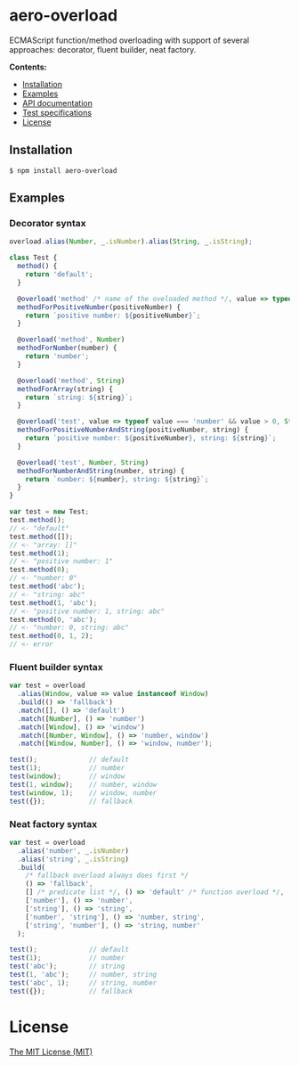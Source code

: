 # aero-overload
ECMAScript function/method overloading with support of several approaches: decorator, fluent builder, neat factory.

__Contents:__
* [Installation](#installation)
* [Examples](#examples)
* [API documentation](https://github.com/vladen/aero-overload/tree/master/documentation)
* [Test specifications](https://github.com/vladen/aero-overload/tree/master/specifications)
* [License](#license)

## Installation

```
$ npm install aero-overload
```

## Examples

### Decorator syntax

```js
overload.alias(Number, _.isNumber).alias(String, _.isString);

class Test {
  method() {
    return 'default';
  }

  @overload('method' /* name of the oveloaded method */, value => typeof value === 'number' && value > 0 /* predicate list to test arguments array */)
  methodForPositiveNumber(positiveNumber) {
    return `positive number: ${positiveNumber}`;
  }

  @overload('method', Number)
  methodForNumber(number) {
    return 'number';
  }

  @overload('method', String)
  methodForArray(string) {
    return `string: ${string}`;
  }

  @overload('test', value => typeof value === 'number' && value > 0, String)
  methodForPositiveNumberAndString(positiveNumber, string) {
    return `positive number: ${positiveNumber}, string: ${string}`;
  }

  @overload('test', Number, String)
  methodForNumberAndString(number, string) {
    return `number: ${number}, string: ${string}`;
  }
}

var test = new Test;
test.method();
// <- "default"
test.method([]);
// <- "array: []"
test.method(1);
// <- "positive number: 1"
test.method(0);
// <- "number: 0"
test.method('abc');
// <- "string: abc"
test.method(1, 'abc');
// <- "positive number: 1, string: abc"
test.method(0, 'abc');
// <- "number: 0, string: abc"
test.method(0, 1, 2);
// <- error
```

### Fluent builder syntax

```js
var test = overload
  .alias(Window, value => value instanceof Window)
  .build(() => 'fallback')
  .match([], () => 'default')
  .match([Number], () => 'number')
  .match([Window], () => 'window')
  .match([Number, Window], () => 'number, window')
  .match([Window, Number], () => 'window, number');

test();             // default
test(1);            // number
test(window);       // window
test(1, window);    // number, window
test(window, 1);    // window, number
test({});           // fallback
```

### Neat factory syntax

```js
var test = overload
  .alias('number', _.isNumber)
  .alias('string', _.isString)
  .build(
    /* fallback overload always does first */
    () => 'fallback',
    [] /* predicate list */, () => 'default' /* function overload */,
    ['number'], () => 'number',
    ['string'], () => 'string',
    ['number', 'string'], () => 'number, string',
    ['string', 'number'], () => 'string, number'
  );

test();             // default
test(1);            // number
test('abc');        // string
test(1, 'abc');     // number, string
test('abc', 1);     // string, number
test({});           // fallback
```

# License

[The MIT License (MIT)](https://github.com/vladen/aero-overload/blob/master/LICENSE)